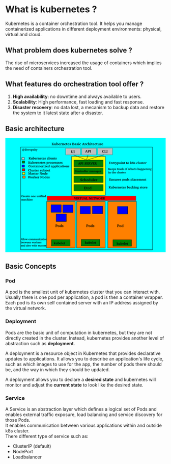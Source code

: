 # What is kubernetes ?

Kubernetes is a container orchestration tool. It helps you manage containerized 
applications in different deployment environments: physical, virtual and cloud.

## What problem does kubernetes solve ?

The rise of microservices increased the usage of containers which implies the 
need of containers orchestration tool.

## What features do orchestration tool offer ?

1. **High availability**: no downtime and always available to users.
2. **Scalability**: High performance, fast loading and fast response.
3. **Disaster recovery**: no data lost, a mecanism to backup data and restore
the system to it latest state after a disaster.

## Basic architecture

![Basic Architecture](images/k8s-architecture.png)

## Basic Concepts

### Pod
A pod is the smallest unit of kubernetes cluster that you can interact with. 
Usually there is one pod per application, a pod is then a container wrapper. 
Each pod is its own self contained server with an IP address assigned by the 
virtual network.

### Deployment

Pods are the basic unit of computation in kubernetes, but they are not directly
created in the cluster. Instead, kubernetes provides another level of 
abstraction such as **deployment**.

A deployment is a resource object in Kubernetes that provides declarative updates 
to applications. It allows you to describe an application's life cycle, 
such as which images to use for the app, the number of pods there should be, and 
the way in which they should be updated.

A deployment allows you to declare a **desired state** and kubernetes will monitor
and adjust the **current state** to look like the desired state.

### Service

A Service is an abstraction layer which defines a logical set of Pods and enables 
external traffic exposure, load balancing and service discovery for those Pods.  
It enables communication between various applications within and outside k8s
cluster.  
There different type of service such as:
- ClusterIP (default)
- NodePort
- Loadbalancer